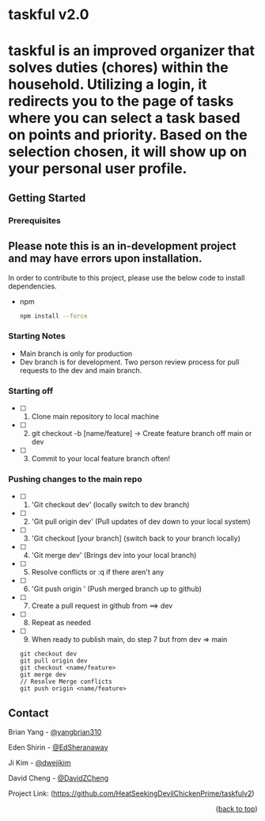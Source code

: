 # taskful v2.0

# taskful is an improved organizer that solves duties (chores) within the household. Utilizing a login, it redirects you to the page of tasks where you can select a task based on points and priority. Based on the selection chosen, it will show up on your personal user profile.

<!-- GETTING STARTED -->
## Getting Started

### Prerequisites

## Please note this is an in-development project and may have errors upon installation.

In order to contribute to this project, please use the below code to install dependencies.
* npm
  ```sh
  npm install --force
  ```
<!--   Making Contributions -->

### Starting Notes
- Main branch is only for production
- Dev branch is for development. Two person review process for pull requests to the dev and main branch.

### Starting off
- [ ] 1. Clone main repository to local machine
- [ ] 2. git checkout -b [name/feature] -> Create feature branch off main or dev
- [ ] 3. Commit to your local feature branch often!

### Pushing changes to the main repo
- [ ] 1. 'Git checkout dev' (locally switch to dev branch)
- [ ] 2. 'Git pull origin dev' (Pull updates of dev down to your local system)
- [ ] 3. 'Git checkout [your branch] (switch back to your branch locally)
- [ ] 4. 'Git merge dev' (Brings dev into your local branch)
- [ ] 5. Resolve conflicts or :q if there aren't any
- [ ] 6. 'Git push origin <your branch>' (Push merged branch up to github)
- [ ] 7. Create a pull request in github from <your branch> ==> dev
- [ ] 8. Repeat as needed
- [ ] 9. When ready to publish main, do step 7 but from dev => main

  ```
  git checkout dev
  git pull origin dev
  git checkout <name/feature>
  git merge dev
  // Resolve Merge conflicts
  git push origin <name/feature>
  ```

<!-- CONTACT -->
## Contact

Brian Yang - [@yangbrian310](https://github.com/yangbrian310)

Eden Shirin - [@EdSheranaway](https://github.com/EdSheranaway)

Ji Kim - [@dwejikim](https://github.com/dwejikim)

David Cheng - [@DavidZCheng](https://github.com/DavidZCheng)


Project Link: (https://github.com/HeatSeekingDevilChickenPrime/taskfulv2)

<p align="right">(<a href="#readme-top">back to top</a>)</p>
